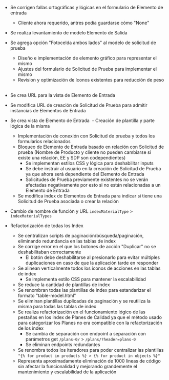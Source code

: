 - Se corrigen fallas ortográficas y lógicas en el formulario de Elemento de entrada
	- Cliente ahora requerido, antres podía guardarse cómo "None"

- Se realiza levantamiento de modelo Elemento de Salida

- Se agrega opción "Fotocelda ambos lados" al modelo de solicitud de prueba
	- Diseño e implementación de elemento gráfico para representar el mismo
	- Ajustes del formulario de Solicitud de Prueba para implementar el mismo
	- Revision y optimización de íconos existentes para reducción de peso  

- Se crea URL para la vista de Elemento de Entrada

- Se modifica URL de creación de Solicitud de Prueba para admitir instancias de Elementos de Entrada

- Se crea vista de Elemento de Entrada
	 - Creación de plantilla y parte lógica de la misma
	- Implementación de conexión con Solicitud de prueba y todos los formularios relacionados
	- Bloqueo de Elemento de Entrada basado en relación con Solicitud de prueba (Nombre de Producto y cliente no pueden cambiarse si existe una relación, EE y SDP son codependientes)
		- Se implementan estilos CSS y lógica para deshabilitar inputs
		- Se debe instruir al usuario en la creación de Solicitud de Prueba ya que ahora será dependiente del Elemento de Entrada
		- Solicitudes de Prueba previamente existentes no se verán afectadas negativamente por esto si no están relacionadas a un Elemento de Entrada
	- Se modifica index de Elementos de Entrada para indicar si tiene una Solicitud de Prueba asociada o crear la relación

- Cambio de nombre de función y URL `indexMaterialType` > `indexMaterialTypes`

- Refactorización de todas los Index
	-  Se centralizan scripts de paginación/búsqueda/paginación, eliminando redundancia en las tablas de index
	- Se corrige error en el que los botones de acción "Duplicar" no se deshabilitaban correctamente
		-  El botón debe deshabilitarse al presionarlo para evitar múltiples duplicaciones en caso de que la aplicación tarde en responder
	- Se alinean verticalmente todos los íconos de acciones en las tablas de index
		- Se implementa estilo CSS para mantener la escalabilidad
	- Se reduce la cantidad de plantillas de index
	- Se renombran todas las plantillas de index para estandarizar el formato "table-model.html"
	- Se eliminan plantillas duplicadas de paginación y se reutiliza la misma para todas las tablas de index
	- Se realiza refactorización en el funcionamiento lógico de las pestañas en los index de Planes de Calidad ya que el método usado para categorizar los Planes no era compatible con la refactorización de los index
		- Se cambia de separación con endpoint a separación con parámetros get `/plans-0/` > `/plans/?header=plans-0` 
		- Se eliminan endpoints redundantes
	- Se renombra todos los iteradores para poder centralizar las plantillas `"{% for product in products %} > {% for product in objects %}"`
	- Representa aproximadamente eliminación de 1000 líneas de código sin afectar la funcionalidad y mejorando grandemente el mantenimiento y escalabilidad de la aplicación